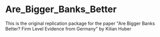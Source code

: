 # Are_Bigger_Banks_Better
This is the original replication package for the paper "Are Bigger Banks Better? Firm Level Evidence from Germany" by Kilian Huber
